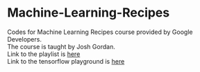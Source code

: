# Machine-Learning-Recipes
Codes for Machine Learning Recipes course provided by Google Developers.<br>
The course is taught by Josh Gordan.<br>
Link to the playlist is [here](https://www.youtube.com/playlist?list=PLOU2XLYxmsIIuiBfYad6rFYQU_jL2ryal)<br>
Link to the tensorflow playground is [here](https://playground.tensorflow.org/)
